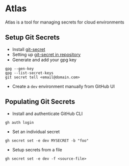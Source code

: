 # Atlas
Atlas is a tool for managing secrets for cloud environments


## Setup Git Secrets
* Install [git-secret](https://git-secret.io/installation)
* Setting up [git-secret in repository](https://git-secret.io/)
* Generate and add your gpg key
```commandline
gpg --gen-key
gpg --list-secret-keys
git secret tell <email@domain.com>
```

* Create a `dev` environment manually from GitHub UI

## Populating Git Secrets

* Install and authenticate GitHub CLI
```commandline
gh auth login
```

* Set an individual secret
```commandline
gh secret set -e dev MYSECRET -b "foo"
```

* Setup secrets from a file
```commandline
gh secret set -e dev -f <source-file>
```

